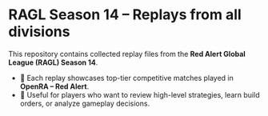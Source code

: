 # RAGL Season 14 – Replays from all divisions

This repository contains collected replay files from the **Red Alert Global League (RAGL) Season 14**.

- 🔹 Each replay showcases top-tier competitive matches played in **OpenRA – Red Alert**.  
- 🔹 Useful for players who want to review high-level strategies, learn build orders, or analyze gameplay decisions.  
